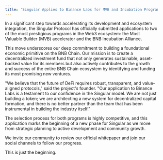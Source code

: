 ```yaml
---
title: 'Singular Applies to Binance Labs for MVB and Incubation Programs' pubDate: 2025-06-24 description: 'In a significant step towards accelerating its development, Singular has officially submitted applications to two of the most prestigious programs in the Web3 ecosystem.' author: 'The Singular Team'
---
```

In a significant step towards accelerating its development and ecosystem integration, the Singular Protocol has officially submitted applications to two of the most prestigious programs in the Web3 ecosystem: the Most Valuable Builder (MVB) accelerator and the BNB Incubation Alliance.

This move underscores our deep commitment to building a foundational economic primitive on the BNB Chain. Our mission is to create a decentralized investment fund that not only generates sustainable, asset-backed value for its members but also actively contributes to the growth and success of the entire BNB Chain ecosystem by identifying and funding its most promising new ventures.

"We believe that the future of DeFi requires robust, transparent, and value-aligned protocols," said the project's founder. "Our application to Binance Labs is a testament to our confidence in the Singular model. We are not just building a token; we are architecting a new system for decentralized capital formation, and there is no better partner than the team that has been instrumental in building the industry itself."

The selection process for both programs is highly competitive, and this application marks the beginning of a new phase for Singular as we move from strategic planning to active development and community growth.

We invite our community to review our official whitepaper and join our social channels to follow our progress.

This is just the beginning.